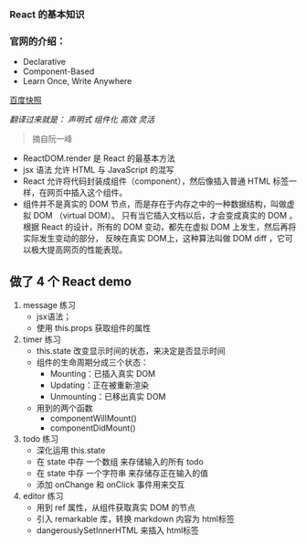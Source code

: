 ### React 的基本知识
### 官网的介绍：
- Declarative
- Component-Based
- Learn Once, Write Anywhere

[百度快照](http://cache.baiducontent.com/c?m=9d78d513d98316fc09ab837e7c4284374e04dd3e65c3975521dbc90ed5264c40347bfeef747347548e98257001d81c07acaa7122200357ecc6d5c81d8eead435&p=84769a47838557ff57ee957c5752c9&newp=ce72c64ad48a5dff57ee957c1e4796231610db2151d7db116b82c825d7331b001c3bbfb423241200d3ce7b6301ac4e5aeffa3171320625a3dda5c91d9fb4c57479c13b&user=baidu&fm=sc&query=react+facebook&qid=d0ac1b330003151e&p1=1)

*翻译过来就是： 声明式 组件化 高效 灵活*

> 摘自阮一峰
- ReactDOM.render 是 React 的最基本方法
- jsx 语法 允许 HTML 与 JavaScript 的混写
- React 允许将代码封装成组件（component），然后像插入普通 HTML 标签一样，在网页中插入这个组件。
- 组件并不是真实的 DOM 节点，而是存在于内存之中的一种数据结构，叫做虚拟 DOM （virtual DOM）。
只有当它插入文档以后，才会变成真实的 DOM 。
根据 React 的设计，所有的 DOM 变动，都先在虚拟 DOM 上发生，然后再将实际发生变动的部分，
反映在真实 DOM上，这种算法叫做 DOM diff ，它可以极大提高网页的性能表现。



## 做了 4 个 React demo

1.  message 练习
	- jsx语法；
	- 使用 this.props 获取组件的属性
2. timer 练习
	- this.state 改变显示时间的状态，来决定是否显示时间
	- 组件的生命周期分成三个状态：
		- Mounting：已插入真实 DOM
		- Updating：正在被重新渲染
		- Unmounting：已移出真实 DOM
	- 用到的两个函数
		- componentWillMount()
		- componentDidMount()
3. todo 练习
	- 深化运用 this.state
	- 在 state 中存 一个数组   来存储输入的所有 todo
	- 在 state 中存 一个字符串 来存储存正在输入的值
	- 添加 onChange 和 onClick 事件用来交互
4. editor 练习
	- 用到 ref 属性，从组件获取真实 DOM 的节点
	- 引入 remarkable 库，转换 markdown 内容为 html标签
	- dangerouslySetInnerHTML 来插入 html标签
